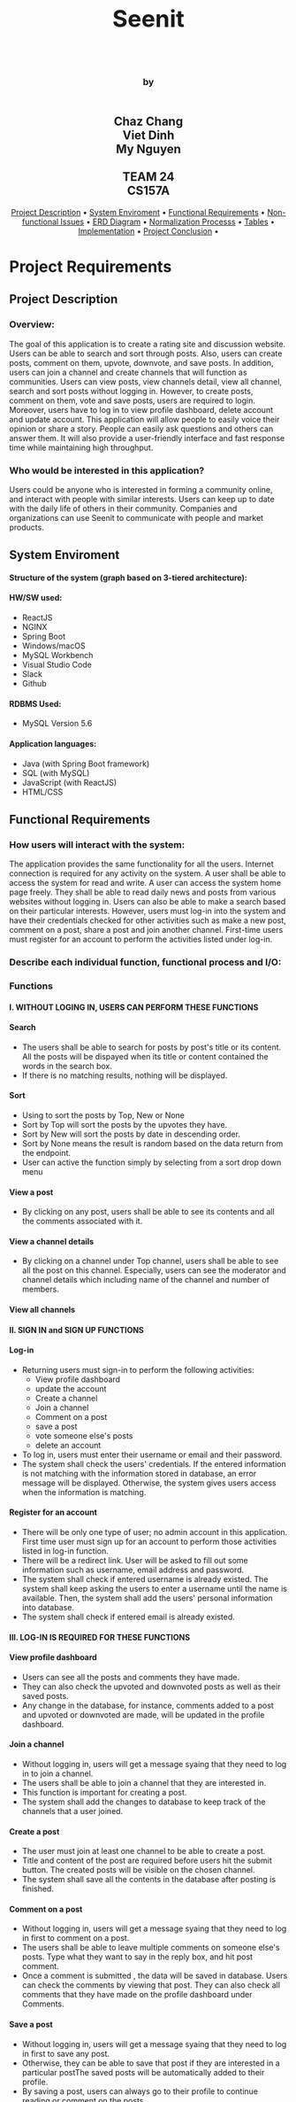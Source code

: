 <h1 align="center" style="font-size:300%;">
    <br>
    <br>
    Seenit  
    <br>
    <br>
</h1>

<h3 align="center">
    by
    <br>
    <br>
</h3>
<h2 align="center">
    Chaz Chang
    <br>
    Viet Dinh
    <br>
    My Nguyen
    <br>
    <br>
    TEAM 24
    <br>
    CS157A
</h2>

<p align="center">
  <a href="#project-description">Project Description</a> •
  <a href="#system-enviroment">System Enviroment</a> •
  <a href="#functional-requirements">Functional Requirements</a> •
  <a href="#non-functional-issues">Non-functional Issues</a> •
  <a href="#ERD Diagram">ERD Diagram</a> •
  <a href="#normalization">Normalization Processs</a> •
  <a href="#tables">Tables</a> •
  <a href="#implementation">Implementation</a> •
  <a href="#conclusion">Project Conclusion</a> •
</p>

# Project Requirements
## Project Description

### Overview:
The goal of this application is to create a rating site and discussion website. Users can be able to search and sort through posts. Also, users can create posts, comment on them, upvote, downvote, and save posts. In addition, users can join a channel and create channels that will function as communities. Users can view posts, view channels detail, view all channel, search and sort posts without logging in. However, to create posts, comment on them, vote and save posts, users are required to login. Moreover, users have to log in to view profile dashboard, delete account and update account. This application will allow people to easily voice their opinion or share a story. People can easily ask questions and others can answer them. It will also provide a user-friendly interface and fast response time while maintaining high throughput.

### Who would be interested in this application?
Users could be anyone who is interested in forming a community online, and interact with people with similar interests. Users can keep up to date with the daily life of others in their community. Companies and organizations can use Seenit to communicate with people and market products.

## System Enviroment
#### Structure of the system (graph based on 3-tiered architecture):




#### HW/SW used:
+ ReactJS
+ NGINX
+ Spring Boot
+ Windows/macOS
+ MySQL Workbench
+ Visual Studio Code
+ Slack
+ Github
  
#### RDBMS Used:
+ MySQL Version 5.6
  
#### Application languages:
+ Java (with Spring Boot framework)
+ SQL (with MySQL)
+ JavaScript (with ReactJS)
+ HTML/CSS

## Functional Requirements

### How users will interact with the system:
The application provides the same functionality for all the users. Internet connection is required for any activity on the system. A user shall be able to access the system for read and write. A user can access the system home page freely. They shall be able to read daily news and posts from various websites without logging in. Users can also be able to make a search based on their particular interests. However, users must log-in into the system and have their credentials checked for other activities such as make a new post, comment on a post, share a post and join another channel. First-time users must register for an account to perform the activities listed under log-in.

### Describe each individual function, functional process and I/O:
### Functions

#### I. WITHOUT LOGING IN, USERS CAN PERFORM THESE FUNCTIONS

#### Search 
+ The users shall be able to search for posts by post's title or its content. All the posts will be dispayed when its title or content contained the words in the search box.
+ If there is no matching results, nothing will be displayed.

#### Sort
+ Using to sort the posts by Top, New or None
+ Sort by Top will sort the posts by the upvotes they have.
+ Sort by New will sort the posts by date in descending order.
+ Sort by None means the result is random based on the data return from the endpoint.
+ User can active the function simply by selecting from a sort drop down menu 

#### View a post
+ By clicking on any post, users shall be able to see its contents and all the comments associated with it.

#### View a channel details
+ By clicking on a channel under Top channel, users shall be able to see all the post on this channel. Especially, users can see the moderator and channel details which including name of the channel and number of members.

#### View all channels

#### II. SIGN IN and SIGN UP FUNCTIONS

#### Log-in
+ Returning users must sign-in to perform the following activities: 
	+ View profile dashboard
	+ update the account
	+ Create a channel
	+ Join a channel
	+ Comment on a post
	+ save a post
	+ vote someone else's posts
	+ delete an account
+ To log in, users must enter their username or email and their password.
+ The system shall check the users' credentials. If the entered information is not matching with the information stored in database, an error message will be displayed. Otherwise, the system gives users access when the information is matching.

#### Register for an account
+ There will be only one type of user; no admin account in this application. First time user must sign up for an account to perform those activities listed in log-in function.
+ There will be a redirect link. User will be asked to fill out some information such as username, email address and password.
+ The system shall check if entered username is already existed. The system shall keep asking the users to enter a username until the name is available. Then, the system shall add the users' personal information into database.
+ The system shall check if entered email is already existed.

#### III. LOG-IN IS REQUIRED FOR THESE FUNCTIONS

#### View profile dashboard
+ Users can see all the posts and comments they have made.
+ They can also check the upvoted and downvoted posts as well as their saved posts. 
+ Any change in the database, for instance, comments added to a post and upvoted or downvoted are made, will be updated in the profile dashboard.

#### Join a channel
+ Without logging in, users will get a message syaing that they need to log in to join a channel.
+ The users shall be able to join a channel that they are interested in. 
+ This function is important for creating a post.
+ The system shall add the changes to database to keep track of the channels that a user joined.

#### Create a post
+ The user must join at least one channel to be able to create a post.
+ Title and content of the post are required before users hit the submit button. The created posts will be visible on the chosen channel.
+ The system shall save all the contents in the database after posting is finished.

#### Comment on a post
+ Without logging in, users will get a message syaing that they need to log in first to comment on a post.
+ The users shall be able to leave multiple comments on someone else's posts. Type what they want to say in the reply box, and hit post comment.
+ Once a comment is submitted , the data will be saved in database. Users can check the comments by viewing that post. They can also check all comments that they have made on the profile dashboard under Comments.

#### Save a post
+ Without logging in, users will get a message syaing that they need to log in first to save any post.
+ Otherwise, they can be able to save that post if they are interested in a particular postThe saved posts will be automatically added to their profile.
+ By saving a post, users can always go to their profile to continue reading or comment on the posts.

#### Upvote
+ On a post, users can click on the up arrow to upvote the post.
+ This will increment the posts’s points
+ Then the post will be visible in their profile dashboard
#### Downvote
+ On a post, users can click on the down arrow to downvote the post
+ This will decrement the posts’s points
+ Then the post will be visible in their profile dashboard

## Non-functional Issues
### Graphical User Interface (GUI): 
There are many design principles when it comes to web design. For our website, we will use seven most popular principles, which are Visual Hierarchy, Divine Proportions, Hick's Law, Fitt's Law, Rule of Thirds, Gestalt Design Laws, and White Space and Clean Design.

+ Visual Hierarchy: Certain parts of our website will be more important than others. We want to make those parts easily been seen and noticed by users. For example the account button, the scrolling posts, the filters, and the search box.
+ Divine Proportions: The layout, the size of each components should follow the golden ratio which is 1.618. For example, if the layout width is 1200px, the width of the content area should be 742px.
+ Hick's Law: "Hick’s Law says that with every additional choice increases the time required to take a decision." So, we plan to minimize the options for dropdown menu buttons. This will encourage new users trying new functions.
+ Fitt't Law: Button's size needs to follow a set of rules. The size of the button is proportion to its using-frequency.
+ Rule of Thirds: Since our website will allow users to upload pictures. The size of a picture needs to follow the rule of thirds to make it more interesting.
+ Gestalt Design Laws: Filter buttons, sorting buttons will be grouped together. Buttons will have consistent sizes.
+ White Space and Clean Design: Website without white/blank space is hard to navigate. So, we will use white space to divide the components, boxes that have different functions.
  
### Security
+ User accounts need to be highly protected. We don't want their personal information leaked or hacked.
+ Passwords are not stored in blank text. During user registration, passwords are hashed and salted using BCrypt before storing in the database. During login, the hashed passwords are compared
+ Sessions are handled with JWT (JSON Web Tokens). When users log in, they are given a JWT to send for future requests. The backend uses the JWT Signature to see if the JWT is valid. The JWT Signature makes it more difficult for a malicious user to pretend to be some other user.


### Access Control
+ Anyone with internet can access the website
+ A user will be able to view posts/channels and search without logging in
+ A user must login to create posts, comments, or channels
+ A user cannot edit posts or comments that belong to a different user
  
### Performance
+ Fast response time while maintaining high throughput
+ The MySQL database will be optimized so queries don't take too long. The right data types and efficient SQL queries will make the database accesses faster and the database size smaller
+ ReactJS will be used to build the User Interface. ReactJS will allow the user to navigate through the application quickly by dynamically changing the current page instead of loading a whole new page from the server
  
### Scalability
+ Able to add new functions and features while developing the app

# Project Design

### Update ERD
INSERT PICTURE

#### List all completely non-trivial FDs that apply to your design. 

#### Convert ER to schemas
+ Users(​id​, email, username, password, created_at, avartar_url)
+ Posts(​id​, title, content, created_at, updated_at)
+ Comments(​id​, content, created_at, updated_at)
+ Channels(​id​, name, banner_url) 

+ Create_Post(​user_id​, ​post_id​, points)
+ Create_Com(​user_id​, ​com_id​,points)
+ Have(​post_id​, ​com_id​)
+ Have_Com(​parent_id​, ​child_id​)
+ Save(​user_id​, ​post_id​)
+ Vote_Post(​user_id​, ​post_id​, up_down)
+ Vote_Com(​user_id​, ​com_id​, up_down)
+ Contain(​post_id​, ​channel_id​)
+ Own(​user_id​, ​channel_id​)
+ Moderate(​user_id​, ​channel_id​)
+ Subscribe(​user_id​, ​channel_id​)

#### Explanation for each entity set and relationship, write a short description in plain English of what it represents or models.
Entity sets​:
+ Users: has ID number (PK), email, username, password, points, created_at, and avatar_url (image url). Stores user data
+ Posts: has ID number (unique), title, content, created_at, and updated_at. Stores Post data
+ Comments: has ID (PK), content, created_at, and updated_at. Stores comment data in a Post.
+ Channels: has ID (PK), name, and banner_url(image banner). Channel is also represented by unique id. Stores channel data

Relationships:
+ Own: has a channel_id and user_id. Stores who owns which channels
+ Moderate: has a channel_id and user_id. Stores who moderates which channels
+ Subscribe: has a channel_id and user_id. Stores who subscribes to which channels
+ Contain: has a channel_id and post_id. Stores which channels contain which posts
+ Create_Post: has post_id, user_id, and points. Stores which posts are created by which users. Also stores the number of points a post has
+ Create_Com: has comment_id, user_id, and points. Stores which comments are created by which users. Also stores the number of points a comment has.
+ Vote_Post: has post_id, user_id, and up_down. Stores which posts are voted up or down by which users
+ Vote_Com: has comment_id, user_id, and up_down. Stores which comments are voted up or down by which users
+ Save: has user_id and post_id. Users can share a post to save it so that they can read the post again later.
+ Have: has post_id (parent) and comment_id (child). Stores which posts have which comment replies
+ Have_Com: has comment_id1 (parent) and comment_id2 (child). Stores which comments have which comment replies

### Perform the normalization process, and perfect the relational database schemas to BCNF
+ The schemas are already in BCNF. For all relations, the left-hand side of all projected functional dependencies are superkeys
+ Format: relation: projected functional dependencies
+ Entity sets:
+ Users(id, email, username, password, created_at, avartar_url): id → username, password, email, created_at, avatar_url; username and email also determine all other Users attributes
+ Posts(id, title, content, created_at, updated_at): id → title, content, created_at, updated_at
+ Comments(id, content, created_at, updated_at): id → content, created_at, updated_at
+ Channels(id, name, banner_url): id → name, banner_url
+ Create_Post(user_id, post_id, points): post_id → user_id, points
+ Create_Com(user_id, com_id,points): com_id → user_id, points
+ Have(post_id, com_id): none
+ Have_Com(parent_id, child_id): none
+ Save(user_id, post_id): none
+ Vote_Post(user_id, post_id, up_down): none
+ Vote_Com(user_id, com_id, up_down): none
+ Contain(post_id, channel_id): post_id → channel_id
+ Own(user_id, channel_id): channel_id → user_id
+ Moderate(user_id, channel_id): none
+ Subscribe(user_id, channel_id): none

### Create and show at least 10 tables according to schemas and model the data stored in the database (Each table must contains at least 15 tuple instances.) 

# Implementation

### Detail explanations of how your DB application system was implemented.
We have the front-end handled by React framework. With React, we just need to know the basics of HTML and CSS. There are a few css libraries that we use such as Material-UI and styled-components. These libraries help us build a better dynamic and responsive UI. At the front-end, we also use Redux for state management. One of the hardest parts in building the front end is state management. There is a lot of overhead when using Redux, but without Redux, when the app getting bigger, it will be super hard to be maintained. To communicate with the backend, the front-end will use fetch() function, which supports all the HTTP methods. We use Spring Boot to build our Rest API, which will handle all the logics and communicate to MySQL database. To connect with MySQL, we just need to add the connector dependency to the Pom file. Working with MySQL using Object mapping created a big overhead. There are not many tutorials on mapping Java class to tables. I spent a few weeks just to do research on mapping. This part is the hardest part when building our backend. The end result is great because it super simple to query and modify the database. We can treat tables like classes. All the mapped classes are in the “model” folder. We don’t need to create a model for a relationship that doesn’t have extra attributes. For database manipulation, we use JPA Data framework, which support both native SQL query and JPQL query. To do that we just need to create an interface that extended JpaRepository interface and inject a @Repotory Bean to the interface. If we want to get all posts from Post table using JPQL, we can do:
```bash
@Query(“SELECT p FROM Post”)
List<Post> findAllPostCustom();
```
The syntax is really similar with native SQL. To write out endpoints, we inject @RestController Bean to our classes. To write a GET request, we inject @GetMapping(<url name>) and to write Post request, we do @PostMapping(<url name>). The syntaxes will be similar for DELETE, and PUT. With Spring Boot, creating endpoints is really simple and quick. We also add security to our backend using spring-boot-starter-security library. 


### Keep tracks of implementations from design
 
+ Identify the entities, attributes, dependences, relationships, constraints, etc. (show screenshots of  corresponding tables, GUI, execution results, and so on.)

+ Show functions/features associated with query, insertion, updating, and deletion operations. (Screenshots)

+ Procedures (step by step) of how to set up and run your system
<h1 align="center">
  <br>
  <br>
    Seenit 
  <br>
</h1>

<h4 align="center">A Reddit clone using <a href="https://reactjs.org/" target="_blank">React</a>, <a href="https://spring.io/" target="_blank">Spring Boot</a>
and <a href="https://www.mysql.com/" target="_blank">MySQL</a></h4>

<p align="center">
  <a href="#key-features">Key Features</a> •
  <a href="#how-to-try-locally">How to Try</a> •
  <a href="#credits">Credits</a> •
  <a href="#license">License</a>
</p>


## Key Features 

## How To Try Locally

### Requirements:
+ [Git](https://git-scm.com)
+ [Node.js (version >=10.0.0)](https://nodejs.org/en/download/) (which comes with [npm](http://npmjs.com))
+ JDK (version >=1.8)
+ Maven (version >=3.2)
+ Spring-2.1.8 RELEASE
+ MySQL (version >=5.1.47) 
  
**If you use an approriate IDE, you dont need to manually install Maven and Spring.** 

**From your command line:**

```bash
# Clone this repository
$ git clone https://github.com/CS157A-Team24/Seenit
$ cd Seenit
```
**Client side**
```bash
# Go into the client repository
$ cd client

# Install dependencies
$ npm install or yarn install

# Run the app
$ npm start or yarn start
```
In case the website doesn't automatically pop up, go to http://localhost:3000/


**Server side**

Simply use an IDE such as IntelliJ and NetBeans, import/open the project and hit "run" or if you refer command line:
```bash
# Go into the server repository
$ cd server

# Compile and run
$ mvn spring-boot:run
```
Default port at http://localhost:8080/. Configurate the *application.properties* file to match your MySQL server address if it isn't at localhost:3306. 
Note: You can use our public database server which is already setup, so you don’t need to modify anything

**Database**

Start your MySQL server. Create the Databse and Tables using the SQL files in *database* foler. 

## Credits

This software uses the following open source packages:

- [Node.js](https://nodejs.org/)
- [React](https://reactjs.org/)
- [Spring Boot](https://spring.io/)

## License


# Project Conclusion

### Statements from each team member about Lesson Learned from this DB project

Viet Dinh: I have built many web applications using React, but not Redux. I tried Redux before but had never built something the size of our project. After finished our project, I have more confidence to use Redux and I really like it. Debugging the state of React using Redux is amazing. This is my first time using Spring Boot, the reason why I chose Spring Boot is because I did some research and found out it really simple to work with SQL databases. Although it has a lot of overhead to map classes to tables when there is a relationship that has extra attributes, it really simple to communicate with database from there. I learn to build a better Rest API using Spring Boot that can store data to a database server. The important lessons I learned from this class are how to use MySQL database, design and manage database.

### Future improvement of your DB application
